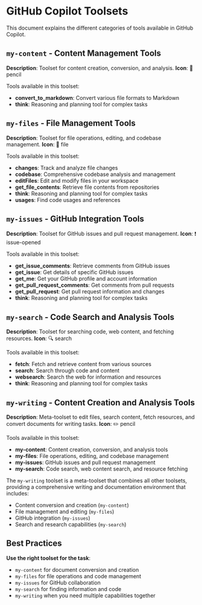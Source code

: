 # GitHub Copilot Toolsets

This document explains the different categories of tools available in GitHub Copilot.

## `my-content` - Content Management Tools

**Description**: Toolset for content creation, conversion, and analysis.
**Icon**: 📝 pencil

Tools available in this toolset:

- **convert_to_markdown**: Convert various file formats to Markdown
- **think**: Reasoning and planning tool for complex tasks

## `my-files` - File Management Tools

**Description**: Toolset for file operations, editing, and codebase management.
**Icon**: 📄 file

Tools available in this toolset:

- **changes**: Track and analyze file changes
- **codebase**: Comprehensive codebase analysis and management
- **editFiles**: Edit and modify files in your workspace
- **get_file_contents**: Retrieve file contents from repositories
- **think**: Reasoning and planning tool for complex tasks
- **usages**: Find code usages and references

## `my-issues` - GitHub Integration Tools

**Description**: Toolset for GitHub issues and pull request management.
**Icon**: ❗ issue-opened

Tools available in this toolset:

- **get_issue_comments**: Retrieve comments from GitHub issues
- **get_issue**: Get details of specific GitHub issues
- **get_me**: Get your GitHub profile and account information
- **get_pull_request_comments**: Get comments from pull requests
- **get_pull_request**: Get pull request information and changes
- **think**: Reasoning and planning tool for complex tasks

## `my-search` - Code Search and Analysis Tools

**Description**: Toolset for searching code, web content, and fetching resources.
**Icon**: 🔍 search

Tools available in this toolset:

- **fetch**: Fetch and retrieve content from various sources
- **search**: Search through code and content
- **websearch**: Search the web for information and resources
- **think**: Reasoning and planning tool for complex tasks

## `my-writing` - Content Creation and Analysis Tools

**Description**: Meta-toolset to edit files, search content, fetch resources, and convert documents for writing tasks.
**Icon**: ✏️ pencil

Tools available in this toolset:

- **my-content**: Content creation, conversion, and analysis tools
- **my-files**: File operations, editing, and codebase management
- **my-issues**: GitHub issues and pull request management
- **my-search**: Code search, web content search, and resource fetching

The `my-writing` toolset is a meta-toolset that combines all other toolsets, providing a comprehensive writing and documentation environment that includes:

- Content conversion and creation (`my-content`)
- File management and editing (`my-files`)
- GitHub integration (`my-issues`)
- Search and research capabilities (`my-search`)

## Best Practices

**Use the right toolset for the task**:

- `my-content` for document conversion and creation
- `my-files` for file operations and code management
- `my-issues` for GitHub collaboration
- `my-search` for finding information and code
- `my-writing` when you need multiple capabilities together
